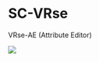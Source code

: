 # SC-VRse
VRse-AE (Attribute Editor)

![](https://media.discordapp.net/attachments/1037213809800122470/1346258941369258004/image.png?ex=67c788d7&is=67c63757&hm=789f40cb09eb3e02dc725e742d8d516178bf21819397960462ad13cc36a9cc26&=&format=webp&quality=lossless&width=346&height=468)
